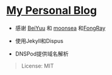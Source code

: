 # [My Personal Blog](http://walkerwhisper.com/)

- 感谢 [BeiYuu](https://github.com/beiyuu) 和 [moonsea](https://github.com/moonsea) 和[FongRay](http://www.fangr.tk/)

- 使用Jekyll和Dispus

- DNSPod提供域名解析


> License: MIT

